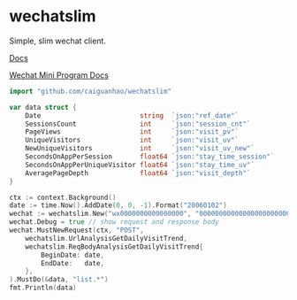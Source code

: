 # wechatslim

Simple, slim wechat client.

[Docs](https://pkg.go.dev/github.com/caiguanhao/wechatslim)

[Wechat Mini Program Docs](https://developers.weixin.qq.com/miniprogram/dev/api-backend/open-api/data-analysis/visit-trend/analysis.getDailyVisitTrend.html)

```go
import "github.com/caiguanhao/wechatslim"

var data struct {
	Date                         string  `json:"ref_date"`
	SessionsCount                int     `json:"session_cnt"`
	PageViews                    int     `json:"visit_pv"`
	UniqueVisitors               int     `json:"visit_uv"`
	NewUniqueVisitors            int     `json:"visit_uv_new"`
	SecondsOnAppPerSession       float64 `json:"stay_time_session"`
	SecondsOnAppPerUniqueVisitor float64 `json:"stay_time_uv"`
	AveragePageDepth             float64 `json:"visit_depth"`
}

ctx := context.Background()
date := time.Now().AddDate(0, 0, -1).Format("20060102")
wechat := wechatslim.New("wx0000000000000000", "00000000000000000000000000000000")
wechat.Debug = true // show request and response body
wechat.MustNewRequest(ctx, "POST",
	wechatslim.UrlAnalysisGetDailyVisitTrend,
	wechatslim.ReqBodyAnalysisGetDailyVisitTrend{
		BeginDate: date,
		EndDate:   date,
	},
).MustDo(&data, "list.*")
fmt.Println(data)
```
